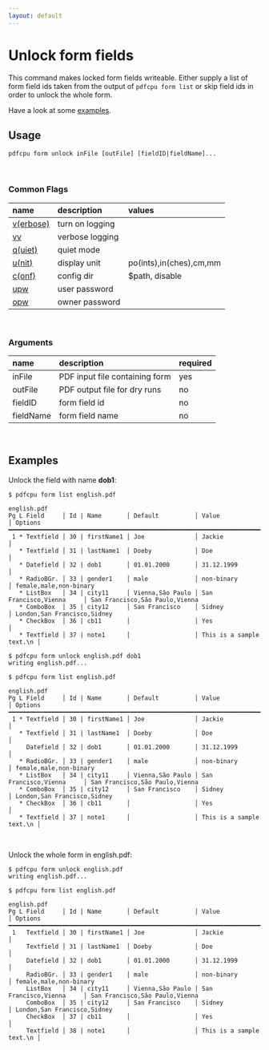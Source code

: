 ```yaml
---
layout: default
---
```


# Unlock form fields

This command makes locked form fields writeable.
Either supply a list of form field ids taken from the output of `pdfcpu form list` or skip field ids in order to unlock the whole form.

Have a look at some [examples](#examples).

## Usage

```
pdfcpu form unlock inFile [outFile] [fieldID|fieldName]...
```

<br>

### Common Flags

| name                                            | description     | values
|:------------------------------------------------|:----------------|:-------
| [v(erbose)](../getting_started/common_flags.md) | turn on logging |
| [vv](../getting_started/common_flags.md)        | verbose logging |
| [q(uiet)](../getting_started/common_flags.md)   | quiet mode      |
| [u(nit)](../getting_started/common_flags.md)    | display unit    | po(ints),in(ches),cm,mm
| [c(onf)](../getting_started/common_flags.md)       | config dir      | $path, disable
| [upw](../getting_started/common_flags.md)          | user password   |
| [opw](../getting_started/common_flags.md)          | owner password  |

<br>

### Arguments

| name         | description         | required
|:-------------|:--------------------|:--------
| inFile       | PDF input file containing form      | yes
| outFile      | PDF output file for dry runs     | no
| fieldID      | form field id       | no
| fieldName    | form field name     | no

<br>

## Examples

Unlock the field with name **dob1**:

```
$ pdfcpu form list english.pdf

english.pdf
Pg L Field     │ Id | Name       │ Default          │ Value                    │ Options
━━━━━━━━━━━━━━━━━━━━━━━━━━━━━━━━━━━━━━━━━━━━━━━━━━━━━━━━━━━━━━━━━━━━━━━━━━━━━━━━━━━━━━━━━━━━━━━━━━━━━━━
 1 * Textfield │ 30 | firstName1 │ Joe              │ Jackie                   │
   * Textfield │ 31 | lastName1  │ Doeby            │ Doe                      │
   * Datefield │ 32 | dob1       │ 01.01.2000       │ 31.12.1999               │
   * RadioBGr. │ 33 | gender1    │ male             │ non-binary               │ female,male,non-binary
   * ListBox   │ 34 | city11     │ Vienna,São Paulo │ San Francisco,Vienna     │ San Francisco,São Paulo,Vienna
   * ComboBox  │ 35 | city12     │ San Francisco    │ Sidney                   │ London,San Francisco,Sidney
   * CheckBox  │ 36 | cb11       │                  │ Yes                      │
   * Textfield │ 37 | note1      │                  │ This is a sample text.\n │

$ pdfcpu form unlock english.pdf dob1
writing english.pdf...

$ pdfcpu form list english.pdf

english.pdf
Pg L Field     │ Id | Name       │ Default          │ Value                    │ Options
━━━━━━━━━━━━━━━━━━━━━━━━━━━━━━━━━━━━━━━━━━━━━━━━━━━━━━━━━━━━━━━━━━━━━━━━━━━━━━━━━━━━━━━━━━━━━━━━━━━━━━━
 1 * Textfield │ 30 | firstName1 │ Joe              │ Jackie                   │
   * Textfield │ 31 | lastName1  │ Doeby            │ Doe                      │
     Datefield │ 32 | dob1       │ 01.01.2000       │ 31.12.1999               │
   * RadioBGr. │ 33 | gender1    │ male             │ non-binary               │ female,male,non-binary
   * ListBox   │ 34 | city11     │ Vienna,São Paulo │ San Francisco,Vienna     │ San Francisco,São Paulo,Vienna
   * ComboBox  │ 35 | city12     │ San Francisco    │ Sidney                   │ London,San Francisco,Sidney
   * CheckBox  │ 36 | cb11       │                  │ Yes                      │
   * Textfield │ 37 | note1      │                  │ This is a sample text.\n │

```

<br>

Unlock the whole form in english.pdf:

```
$ pdfcpu form unlock english.pdf
writing english.pdf...

$ pdfcpu form list english.pdf

english.pdf
Pg L Field     │ Id | Name       │ Default          │ Value                    │ Options
━━━━━━━━━━━━━━━━━━━━━━━━━━━━━━━━━━━━━━━━━━━━━━━━━━━━━━━━━━━━━━━━━━━━━━━━━━━━━━━━━━━━━━━━━━━━━━━━━━━━━━━
 1   Textfield │ 30 | firstName1 │ Joe              │ Jackie                   │
     Textfield │ 31 | lastName1  │ Doeby            │ Doe                      │
     Datefield │ 32 | dob1       │ 01.01.2000       │ 31.12.1999               │
     RadioBGr. │ 33 | gender1    │ male             │ non-binary               │ female,male,non-binary
     ListBox   │ 34 | city11     │ Vienna,São Paulo │ San Francisco,Vienna     │ San Francisco,São Paulo,Vienna
     ComboBox  │ 35 | city12     │ San Francisco    │ Sidney                   │ London,San Francisco,Sidney
     CheckBox  │ 37 | cb11       │                  │ Yes                      │
     Textfield │ 38 | note1      │                  │ This is a sample text.\n │
```